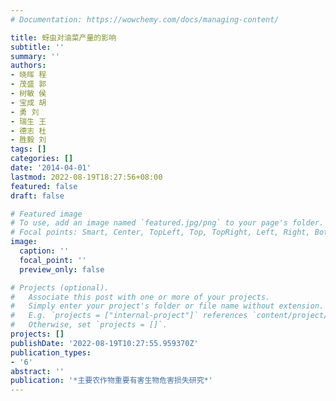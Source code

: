 ```yaml
---
# Documentation: https://wowchemy.com/docs/managing-content/

title: 蚜虫对油菜产量的影响
subtitle: ''
summary: ''
authors:
- 晓晖 程
- 茂盛 郭
- 树敏 侯
- 宝成 胡
- 勇 刘
- 瑞生 王
- 德志 杜
- 胜毅 刘
tags: []
categories: []
date: '2014-04-01'
lastmod: 2022-08-19T18:27:56+08:00
featured: false
draft: false

# Featured image
# To use, add an image named `featured.jpg/png` to your page's folder.
# Focal points: Smart, Center, TopLeft, Top, TopRight, Left, Right, BottomLeft, Bottom, BottomRight.
image:
  caption: ''
  focal_point: ''
  preview_only: false

# Projects (optional).
#   Associate this post with one or more of your projects.
#   Simply enter your project's folder or file name without extension.
#   E.g. `projects = ["internal-project"]` references `content/project/deep-learning/index.md`.
#   Otherwise, set `projects = []`.
projects: []
publishDate: '2022-08-19T10:27:55.959370Z'
publication_types:
- '6'
abstract: ''
publication: '*主要农作物重要有害生物危害损失研究*'
---
```

